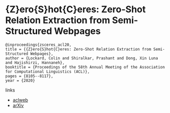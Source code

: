 # {Z}ero{S}hot{C}eres: Zero-Shot Relation Extraction from Semi-Structured Webpages

```
@inproceedings{zsceres_acl20,
title = {{Z}ero{S}hot{C}eres: Zero-Shot Relation Extraction from Semi-Structured Webpages},
author = {Lockard, Colin and Shiralkar, Prashant and Dong, Xin Luna and Hajishirzi, Hannaneh},
booktitle = {Proceedings of the 58th Annual Meeting of the Association for Computational Linguistics (ACL)},
pages = {8105--8117},
year = {2020}
```

links
- [aclweb](https://www.aclweb.org/anthology/2020.acl-main.721/)
- [arXiv](https://arxiv.org/abs/2005.07105)
